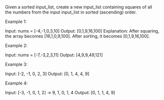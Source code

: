 Given a sorted input_list,
create a new input_list containing squares of all the numbers from the input input_list
in sorted (ascending) order.

Example 1:

Input: nums = [-4,-1,0,3,10]
Output: [0,1,9,16,100]
Explanation: After squaring, the array becomes [16,1,0,9,100].
After sorting, it becomes [0,1,9,16,100].


Example 2:

Input: nums = [-7,-3,2,3,11]
Output: [4,9,9,49,121]


Example 3:

Input: [-2, -1, 0, 2, 3]
Output: [0, 1, 4, 4, 9]


Example 4:

Input: [-3, -1, 0, 1, 2]     -> 9, 1, 0, 1, 4
Output: [0, 1, 1, 4, 9]

